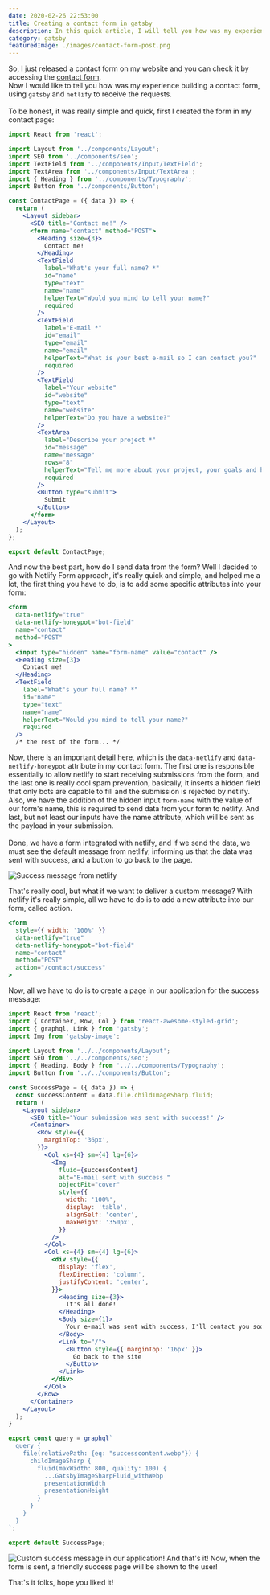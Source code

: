 ```yaml
---
date: 2020-02-26 22:53:00
title: Creating a contact form in gatsby
description: In this quick article, I will tell you how was my experience building a form with gatsby + netlify
category: gatsby
featuredImage: ./images/contact-form-post.png
---
```


So, I just released a contact form on my website and you can check it by accessing the [contact form](https://www.fabiotetsuo.com/contact).
\
Now I would like to tell you how was my experience building a contact form, using `gatsby` and `netlify` to receive the requests.
\
\
To be honest, it was really simple and quick, first I created the form in my contact page:

```jsx
import React from 'react';

import Layout from '../components/Layout';
import SEO from '../components/seo';
import TextField from '../components/Input/TextField';
import TextArea from '../components/Input/TextArea';
import { Heading } from '../components/Typography';
import Button from '../components/Button';

const ContactPage = ({ data }) => {
  return (
    <Layout sidebar>
      <SEO title="Contact me!" />
      <form name="contact" method="POST">
        <Heading size={3}>
          Contact me!
        </Heading>
        <TextField
          label="What's your full name? *"
          id="name"
          type="text"
          name="name"
          helperText="Would you mind to tell your name?"
          required
        />
        <TextField
          label="E-mail *"
          id="email"
          type="email"
          name="email"
          helperText="What is your best e-mail so I can contact you?"
          required
        />
        <TextField
          label="Your website"
          id="website"
          type="text"
          name="website"
          helperText="Do you have a website?"
        />
        <TextArea
          label="Describe your project *"
          id="message"
          name="message"
          rows="8"
          helperText="Tell me more about your project, your goals and how can I help you."
          required
        />
        <Button type="submit">
          Submit
        </Button>
      </form>
    </Layout>
  );
};

export default ContactPage;

```
And now the best part, how do I send data from the form?
Well I decided to go with Netlify Form approach, it's really quick and simple, and helped me a lot, the first thing you have to do, is to add some specific attributes into your form:

```jsx
<form
  data-netlify="true"
  data-netlify-honeypot="bot-field"
  name="contact"
  method="POST"
>
  <input type="hidden" name="form-name" value="contact" />
  <Heading size={3}>
    Contact me!
  </Heading>
  <TextField
    label="What's your full name? *"
    id="name"
    type="text"
    name="name"
    helperText="Would you mind to tell your name?"
    required
  />
  /* the rest of the form... */
```
Now, there is an important detail here, which is the `data-netlify` and `data-netlify-honeypot` attribute in my contact form. The first one is responsible essentially to allow netlify to start receiving submissions from the form, and the last one is really cool spam prevention, basically, it inserts a hidden field that only bots are capable to fill and the submission is rejected by netlify.
Also, we have the addition of the hidden input `form-name` with the value of our form's name, this is required to send data from your form to netlify.
And last, but not least our inputs have the name attribute, which will be sent as the payload in your submission.
\
\
Done, we have a form integrated with netlify, and if we send the data, we must see the default message from netlify, informing us that the data was sent with success, and a button to go back to the page.

![Success message from netlify](./images/netlify-success-message.jpeg)

That's really cool, but what if we want to deliver a custom message?
With netlify it's really simple, all we have to do is to add a new attribute into our form, called action.

```jsx
<form
  style={{ width: '100%' }}
  data-netlify="true"
  data-netlify-honeypot="bot-field"
  name="contact"
  method="POST"
  action="/contact/success"
>
```
Now, all we have to do is to create a page in our application for the success message:

```jsx
import React from 'react';
import { Container, Row, Col } from 'react-awesome-styled-grid';
import { graphql, Link } from 'gatsby';
import Img from 'gatsby-image';

import Layout from '../../components/Layout';
import SEO from '../../components/seo';
import { Heading, Body } from '../../components/Typography';
import Button from '../../components/Button';

const SuccessPage = ({ data }) => {
  const successContent = data.file.childImageSharp.fluid;
  return (
    <Layout sidebar>
      <SEO title="Your submission was sent with success!" />
      <Container>
        <Row style={{
          marginTop: '36px',
        }}>
          <Col xs={4} sm={4} lg={6}>
            <Img
              fluid={successContent}
              alt="E-mail sent with success "
              objectFit="cover"
              style={{
                width: '100%',
                display: 'table',
                alignSelf: 'center',
                maxHeight: '350px',
              }}
            />
          </Col>
          <Col xs={4} sm={4} lg={6}>
            <div style={{
              display: 'flex',
              flexDirection: 'column',
              justifyContent: 'center',
            }}>
              <Heading size={3}>
                It's all done!
              </Heading>
              <Body size={1}>
                Your e-mail was sent with success, I'll contact you soon.
              </Body>
              <Link to="/">
                <Button style={{ marginTop: '16px' }}>
                  Go back to the site
                </Button>
              </Link>
            </div>
          </Col>
        </Row>
      </Container>
    </Layout>
  );
}

export const query = graphql`
  query {
    file(relativePath: {eq: "successcontent.webp"}) {
      childImageSharp {
        fluid(maxWidth: 800, quality: 100) {
          ...GatsbyImageSharpFluid_withWebp
          presentationWidth
          presentationHeight
        }
      }
    }
  }
`;

export default SuccessPage;

```
![Custom success message in our application!](./images/custom-success-message.png)
And that's it! Now, when the form is sent, a friendly success page will be shown to the user!

That's it folks, hope you liked it!